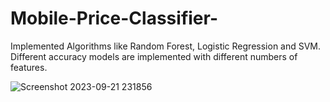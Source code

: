 # Mobile-Price-Classifier-

Implemented Algorithms like Random Forest, Logistic Regression and SVM.
Different accuracy models are implemented with different numbers of features.

![Screenshot 2023-09-21 231856](https://github.com/sanchitanand1/Mobile-Price-Classifier-/assets/145704254/14909d43-fe21-4dbc-adea-edc167293eff)
